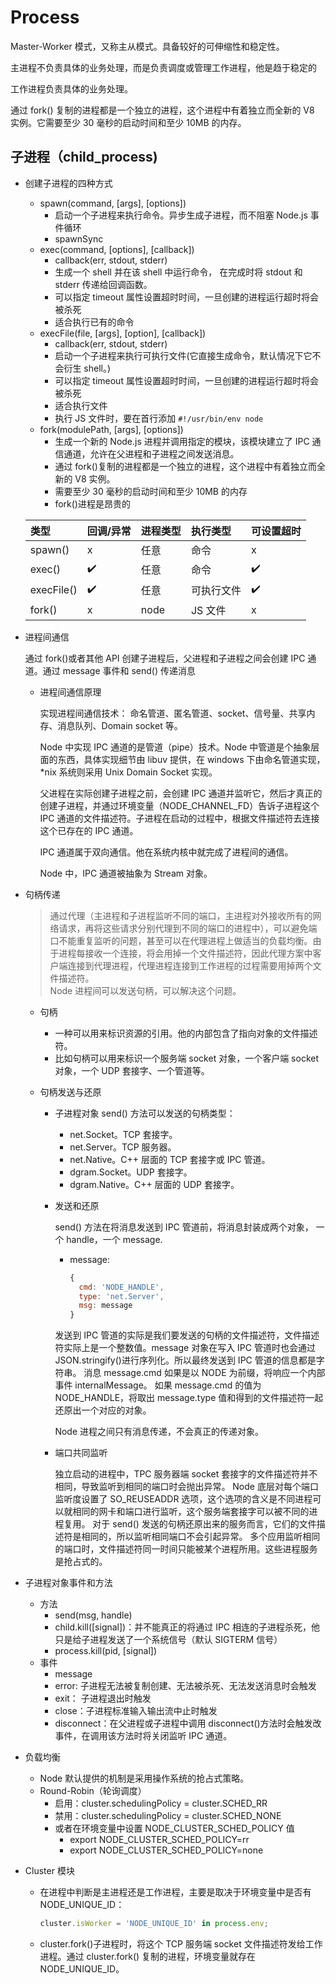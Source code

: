 # Process

Master-Worker 模式，又称主从模式。具备较好的可伸缩性和稳定性。

主进程不负责具体的业务处理，而是负责调度或管理工作进程，他是趋于稳定的

工作进程负责具体的业务处理。

通过 fork() 复制的进程都是一个独立的进程，这个进程中有着独立而全新的 V8 实例。它需要至少 30 毫秒的启动时间和至少 10MB 的内存。

## 子进程（child_process)

- 创建子进程的四种方式

  - spawn(command, [args], [options])
    - 启动一个子进程来执行命令。异步生成子进程，而不阻塞 Node.js 事件循环
    - spawnSync
  - exec(command, [options], [callback])
    - callback(err, stdout, stderr)
    - 生成一个 shell 并在该 shell 中运行命令， 在完成时将 stdout 和 stderr 传递给回调函数。
    - 可以指定 timeout 属性设置超时时间，一旦创建的进程运行超时将会被杀死
    - 适合执行已有的命令
  - execFile(file, [args], [option], [callback])
    - callback(err, stdout, stderr)
    - 启动一个子进程来执行可执行文件(它直接生成命令，默认情况下它不会衍生 shell。)
    - 可以指定 timeout 属性设置超时时间，一旦创建的进程运行超时将会被杀死
    - 适合执行文件
    - 执行 JS 文件时，要在首行添加 `#!/usr/bin/env node`
  - fork(modulePath, [args], [options])
    - 生成一个新的 Node.js 进程并调用指定的模块，该模块建立了 IPC 通信通道，允许在父进程和子进程之间发送消息。
    - 通过 fork()复制的进程都是一个独立的进程，这个进程中有着独立而全新的 V8 实例。
    - 需要至少 30 毫秒的启动时间和至少 10MB 的内存
    - fork()进程是昂贵的

  | 类型       | 回调/异常 | 进程类型 | 执行类型   | 可设置超时 |
  | :--------- | :-------- | :------- | :--------- | :--------- |
  | spawn()    | x         | 任意     | 命令       | x          |
  | exec()     | ✔️        | 任意     | 命令       | ✔️         |
  | execFile() | ✔️        | 任意     | 可执行文件 | ✔️         |
  | fork()     | x         | node     | JS 文件    | x          |

- 进程间通信

  通过 fork()或者其他 API 创建子进程后，父进程和子进程之间会创建 IPC 通道。通过 message 事件和 send() 传递消息

  - 进程间通信原理

    实现进程间通信技术： 命名管道、匿名管道、socket、信号量、共享内存、消息队列、Domain socket 等。

    Node 中实现 IPC 通道的是管道（pipe）技术。Node 中管道是个抽象层面的东西，具体实现细节由 libuv 提供，在 windows 下由命名管道实现，\*nix 系统则采用 Unix Domain Socket 实现。

    父进程在实际创建子进程之前，会创建 IPC 通道并监听它，然后才真正的创建子进程，并通过环境变量（NODE_CHANNEL_FD）告诉子进程这个 IPC 通道的文件描述符。子进程在启动的过程中，根据文件描述符去连接这个已存在的 IPC 通道。

    IPC 通道属于双向通信。他在系统内核中就完成了进程间的通信。

    Node 中，IPC 通道被抽象为 Stream 对象。

- 句柄传递

  > 通过代理（主进程和子进程监听不同的端口，主进程对外接收所有的网络请求，再将这些请求分别代理到不同的端口的进程中），可以避免端口不能重复监听的问题，甚至可以在代理进程上做适当的负载均衡。由于进程每接收一个连接，将会用掉一个文件描述符，因此代理方案中客户端连接到代理进程，代理进程连接到工作进程的过程需要用掉两个文件描述符。  
  > Node 进程间可以发送句柄，可以解决这个问题。

  - 句柄
    - 一种可以用来标识资源的引用。他的内部包含了指向对象的文件描述符。
    - 比如句柄可以用来标识一个服务端 socket 对象，一个客户端 socket 对象，一个 UDP 套接字、一个管道等。
  - 句柄发送与还原

    - 子进程对象 send() 方法可以发送的句柄类型：

      - net.Socket。TCP 套接字。
      - net.Server。TCP 服务器。
      - net.Native。C++ 层面的 TCP 套接字或 IPC 管道。
      - dgram.Socket。UDP 套接字。
      - dgram.Native。C++ 层面的 UDP 套接字。

    - 发送和还原

      send() 方法在将消息发送到 IPC 管道前，将消息封装成两个对象， 一个 handle，一个 message.

      - message:
        ```js
        {
          cmd: 'NODE_HANDLE',
          type: 'net.Server',
          msg: message
        }
        ```

      发送到 IPC 管道的实际是我们要发送的句柄的文件描述符，文件描述符实际上是一个整数值。message 对象在写入 IPC 管道时也会通过 JSON.stringify()进行序列化。所以最终发送到 IPC 管道的信息都是字符串。
      消息 message.cmd 如果是以 NODE 为前缀，将响应一个内部事件 internalMessage。
      如果 message.cmd 的值为 NODE_HANDLE，将取出 message.type 值和得到的文件描述符一起还原出一个对应的对象。

      Node 进程之间只有消息传递，不会真正的传递对象。

    - 端口共同监听

      独立启动的进程中，TPC 服务器端 socket 套接字的文件描述符并不相同，导致监听到相同的端口时会抛出异常。
      Node 底层对每个端口监听度设置了 SO_REUSEADDR 选项，这个选项的含义是不同进程可以就相同的网卡和端口进行监听，这个服务端套接字可以被不同的进程复用。
      对于 send() 发送的句柄还原出来的服务而言，它们的文件描述符是相同的，所以监听相同端口不会引起异常。
      多个应用监听相同的端口时，文件描述符同一时间只能被某个进程所用。这些进程服务是抢占式的。

- 子进程对象事件和方法

  - 方法
    - send(msg, handle)
    - child.kill([signal])：并不能真正的将通过 IPC 相连的子进程杀死，他只是给子进程发送了一个系统信号（默认 SIGTERM 信号）
    - process.kill(pid, [signal])
  - 事件
    - message
    - error: 子进程无法被复制创建、无法被杀死、无法发送消息时会触发
    - exit： 子进程退出时触发
    - close：子进程标准输入输出流中止时触发
    - disconnect：在父进程或子进程中调用 disconnect()方法时会触发改事件，在调用该方法时将关闭监听 IPC 通道。

- 负载均衡

  - Node 默认提供的机制是采用操作系统的抢占式策略。
  - Round-Robin（轮询调度）
    - 启用：cluster.schedulingPolicy = cluster.SCHED_RR
    - 禁用：cluster.schedulingPolicy = cluster.SCHED_NONE
    - 或者在环境变量中设置 NODE_CLUSTER_SCHED_POLICY 值
      - export NODE_CLUSTER_SCHED_POLICY=rr
      - export NODE_CLUSTER_SCHED_POLICY=none

- Cluster 模块

  - 在进程中判断是主进程还是工作进程，主要是取决于环境变量中是否有 NODE_UNIQUE_ID：

    ```js
    cluster.isWorker = 'NODE_UNIQUE_ID' in process.env;
    ```

  - cluster.fork()子进程时，将这个 TCP 服务端 socket 文件描述符发给工作进程。通过 cluster.fork() 复制的进程，环境变量就存在 NODE_UNIQUE_ID。

